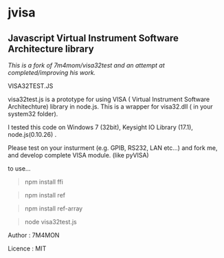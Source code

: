 # jvisa
## Javascript Virtual Instrument Software Architecture library

*This is a fork of 7m4mom/visa32test and an attempt at completed/improving his work.*

 VISA32TEST.JS
 
visa32test.js is a prototype for using VISA ( Virtual Instrument Software Architechture) library in node.js.
This is a wrapper for visa32.dll ( in your system32 folder).

I tested this code on Windows 7 (32bit), Keysight IO Library (17.1), node.js(0.10.26) .

Please test on your insturment (e.g. GPIB, RS232, LAN etc...) and fork me, and develop complete VISA module. (like pyVISA)


to use...

> npm install ffi

> npm install ref

> npm install ref-array

> node visa32test.js



Author : 7M4MON

Licence : MIT
